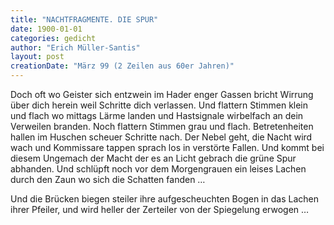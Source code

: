 ```yaml
---
title: "NACHTFRAGMENTE. DIE SPUR"
date: 1900-01-01
categories: gedicht
author: "Erich Müller-Santis"
layout: post
creationDate: "März 99 (2 Zeilen aus 60er Jahren)"
---
```

Doch oft wo Geister sich entzwein
im Hader enger Gassen
bricht Wirrung über dich herein
weil Schritte dich verlassen.
Und flattern Stimmen klein und flach
wo mittags Lärme landen
und Hastsignale wirbelfach
an dein Verweilen branden.
Noch flattern Stimmen grau und flach.
Betretenheiten hallen
im Huschen scheuer Schritte nach.
Der Nebel geht, die Nacht wird wach
und Kommissare tappen sprach
los in verstörte Fallen.
Und kommt bei diesem Ungemach
der Macht der es an Licht gebrach
die grüne Spur abhanden.
Und schlüpft noch vor dem Morgengrauen
ein leises Lachen durch den Zaun
wo sich die Schatten fanden …

Und die Brücken biegen steiler
ihre aufgescheuchten Bogen
in das Lachen ihrer Pfeiler,
und wird heller der Zerteiler
von der Spiegelung erwogen …

